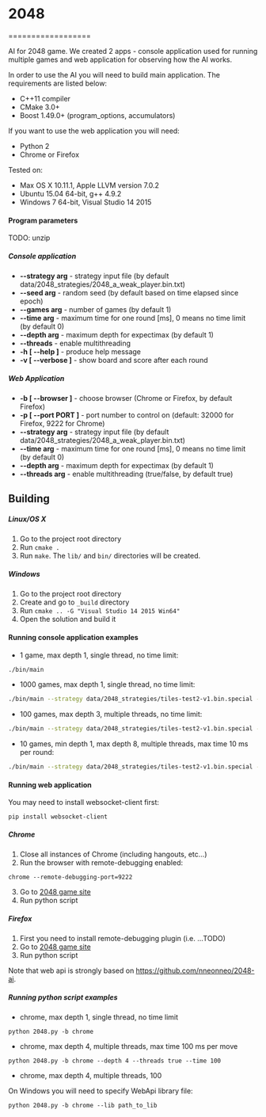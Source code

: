# 2048 #
==================

AI for 2048 game. We created 2 apps - console application used for running multiple games and web application for observing how the AI works.

In order to use the AI you will need to build main application. The requirements are listed below:

* C++11 compiler
* CMake 3.0+
* Boost 1.49.0+ (program_options, accumulators)

If you want to use the web application you will need:

* Python 2
* Chrome or Firefox

Tested on:

* Max OS X 10.11.1, Apple LLVM version 7.0.2
* Ubuntu 15.04 64-bit, g++ 4.9.2
* Windows 7 64-bit, Visual Studio 14 2015

#### Program parameters ####

TODO: unzip

##### Console application #####

+ **--strategy arg** - strategy input file (by default data/2048_strategies/2048_a_weak_player.bin.txt)
+ **--seed arg** - random seed (by default based on time elapsed since epoch)
+ **--games arg** - number of games (by default 1)
+ **--time arg** - maximum time for one round [ms], 0 means no time limit (by default 0)
+ **--depth arg** - maximum depth for expectimax (by default 1)
+ **--threads** - enable multithreading
+ **-h [ --help ]** - produce help message
+ **-v [ --verbose ]** - show board and score after each round

##### Web Application #####

+ **-b [ --browser ]** - choose browser (Chrome or Firefox, by default Firefox)
+ **-p [ --port PORT ]** - port number to control on (default: 32000 for Firefox, 9222 for Chrome)
+ **--strategy arg** - strategy input file (by default data/2048_strategies/2048_a_weak_player.bin.txt)
+ **--time arg** - maximum time for one round [ms], 0 means no time limit (by default 0)
+ **--depth arg** - maximum depth for expectimax (by default 1)
+ **--threads arg** - enable multithreading (true/false, by default true)

## Building ##

##### Linux/OS X #####

1. Go to the project root directory
2. Run ```cmake .```
3. Run ```make```. The ```lib/``` and ```bin/``` directories will be created.

##### Windows #####

1. Go to the project root directory
2. Create and go to ```_build``` directory
3. Run ```cmake .. -G "Visual Studio 14 2015 Win64"```
4. Open the solution and build it

#### Running console application examples ####

* 1 game, max depth 1, single thread, no time limit:
```bash
./bin/main
```
* 1000 games, max depth 1, single thread, no time limit:
```bash
./bin/main --strategy data/2048_strategies/tiles-test2-v1.bin.special --games 1000 --depth 1
```
* 100 games, max depth 3, multiple threads, no time limit:
```bash
./bin/main --strategy data/2048_strategies/tiles-test2-v1.bin.special --games 100 --depth 3 --threads
```
* 10 games, min depth 1, max depth 8, multiple threads, max time 10 ms per round:
```bash
./bin/main --strategy data/2048_strategies/tiles-test2-v1.bin.special --games 8 --depth 8 --time 10 --threads
```

#### Running web application ####

You may need to install websocket-client first:
```
pip install websocket-client
```

##### Chrome #####

1. Close all instances of Chrome (including hangouts, etc...)
2. Run the browser with remote-debugging enabled:
```
chrome --remote-debugging-port=9222
```
3. Go to [2048 game site](http://gabrielecirulli.github.io/2048/)
4. Run python script

##### Firefox #####

1. First you need to install remote-debugging plugin (i.e. ...TODO)
2. Go to [2048 game site](http://gabrielecirulli.github.io/2048/)
3. Run python script

Note that web api is strongly based on https://github.com/nneonneo/2048-ai.

##### Running python script examples #####

* chrome, max depth 1, single thread, no time limit
```
python 2048.py -b chrome
```

* chrome, max depth 4, multiple threads, max time 100 ms per move
```
python 2048.py -b chrome --depth 4 --threads true --time 100
```

* chrome, max depth 4, multiple threads, 100

On Windows you will need to specify WebApi library file:
```
python 2048.py -b chrome --lib path_to_lib
```